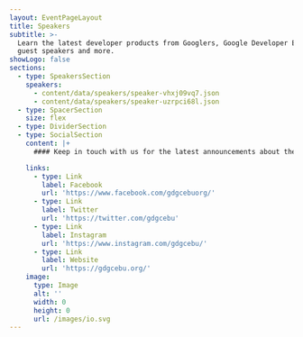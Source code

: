 ```yaml
---
layout: EventPageLayout
title: Speakers
subtitle: >-
  Learn the latest developer products from Googlers, Google Developer Experts,
  guest speakers and more.
showLogo: false
sections:
  - type: SpeakersSection
    speakers:
      - content/data/speakers/speaker-vhxj09vq7.json
      - content/data/speakers/speaker-uzrpci68l.json
  - type: SpacerSection
    size: flex
  - type: DividerSection
  - type: SocialSection
    content: |+
      #### Keep in touch with us for the latest announcements about the event.

    links:
      - type: Link
        label: Facebook
        url: 'https://www.facebook.com/gdgcebuorg/'
      - type: Link
        label: Twitter
        url: 'https://twitter.com/gdgcebu'
      - type: Link
        label: Instagram
        url: 'https://www.instagram.com/gdgcebu/'
      - type: Link
        label: Website
        url: 'https://gdgcebu.org/'
    image:
      type: Image
      alt: ''
      width: 0
      height: 0
      url: /images/io.svg
---
```

